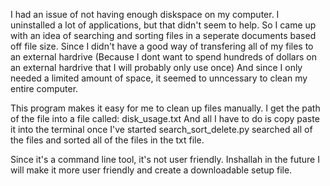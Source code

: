 
I had an issue of not having enough diskspace on my computer. 
I uninstalled a lot of applications, but that didn't seem to help. 
So I came up with an idea of searching and sorting files in a seperate documents based off file size.
Since I didn't have a good way of transfering all of my files to an external hardrive (Because I dont want to spend hundreds of dollars on an external hardrive that I will probably only use once)
And since I only needed a limited amount of space, it seemed to unncessary to clean my entire computer. 

This program makes it easy for me to clean up files manually. 
I get the path of the file into a file called: disk_usage.txt
And all I have to do is copy paste it into the terminal once I've started search_sort_delete.py searched all of the files and sorted all of the files in the txt file.

Since it's a command line tool, it's not user friendly. Inshallah in the future I will make it more user friendly and create a downloadable setup file.
